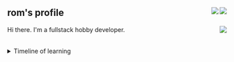 <h2>
    rom's profile 
    <img align="right" src="https://komarev.com/ghpvc/?username=romdotdog&style=flat-square&color=F66565"/>
    <a href="https://rom.dog" target="_blank">
        <img align="right" src="https://img.shields.io/static/v1?label=website&message=rom.dog&color=26F278&style=flat-square"/>
    </a>
</h2> 
<table>
    <a href="https://github.com/anuraghazra/github-readme-stats">
    <img align="right" src="https://github-readme-stats.anuraghazra1.vercel.app/api/top-langs/?username=romdotdog&theme=dark" />
    </a>
    Hi there. I'm a fullstack hobby developer.
</table>

<details>
  <summary>Timeline of learning</summary>

##### Late 2012
Started programming Lua.

##### Late 2014
Started learning batch and C#. Joined GitHub on a separate account.

##### 2015
Learned python after getting mad at how absolutely awful batch is. 

##### 2016
Started getting into more advanced concepts of programming. Started learning trigonometry and the cartesian plane.

##### 2017
Learned HTML, CSS and JS.

##### 2018
Transitioned from WinForms to WPF in 2018. Started independently learning graphic design. Learned polar coordinates.

##### 2019
Learned node and PHP. Ended up creating my first website. Created an advanced bot to host a custom long-spanning RP game that I designed for my school friends.

##### 2020

###### Early
Learned in depth about compilers and virtual machines. Created and led two group projects using GitHub to implement continuous integration and created a closed-source testing framework.
###### Late
Reestablished online presence.
Learned React, webpack and similar libraries.
</details>
